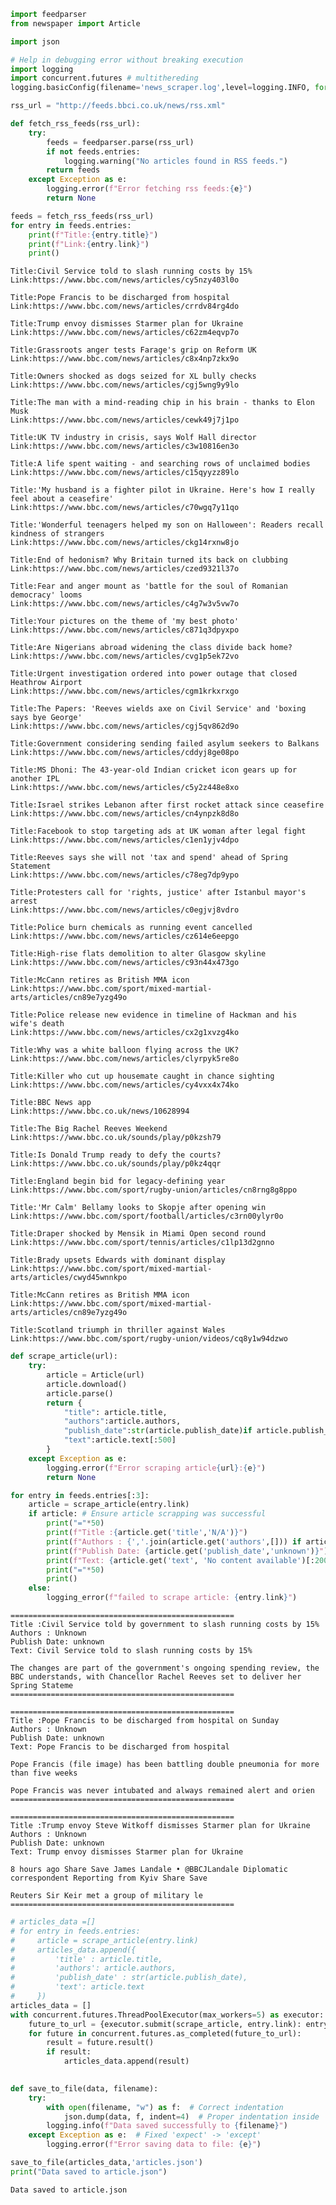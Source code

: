 ```python
import feedparser
from newspaper import Article

```


```python
import json
```


```python
# Help in debugging error without breaking execution
import logging
import concurrent.futures # multithereding
logging.basicConfig(filename='news_scraper.log',level=logging.INFO, format= "%(asctime)s-%(levelname)s - %(message)s") 
```


```python
rss_url = "http://feeds.bbci.co.uk/news/rss.xml"
```


```python
def fetch_rss_feeds(rss_url):
    try:
        feeds = feedparser.parse(rss_url)
        if not feeds.entries:
            logging.warning("No articles found in RSS feeds.")
        return feeds
    except Exception as e:
        logging.error(f"Error fetching rss feeds:{e}")
        return None
```


```python
feeds = fetch_rss_feeds(rss_url)
for entry in feeds.entries:
    print(f"Title:{entry.title}")
    print(f"Link:{entry.link}")
    print()
```

    Title:Civil Service told to slash running costs by 15%
    Link:https://www.bbc.com/news/articles/cy5nzy403l0o
    
    Title:Pope Francis to be discharged from hospital
    Link:https://www.bbc.com/news/articles/crrdv84rg4do
    
    Title:Trump envoy dismisses Starmer plan for Ukraine
    Link:https://www.bbc.com/news/articles/c62zm4eqvp7o
    
    Title:Grassroots anger tests Farage's grip on Reform UK
    Link:https://www.bbc.com/news/articles/c8x4np7zkx9o
    
    Title:Owners shocked as dogs seized for XL bully checks
    Link:https://www.bbc.com/news/articles/cgj5wng9y9lo
    
    Title:The man with a mind-reading chip in his brain - thanks to Elon Musk
    Link:https://www.bbc.com/news/articles/cewk49j7j1po
    
    Title:UK TV industry in crisis, says Wolf Hall director
    Link:https://www.bbc.com/news/articles/c3w10816en3o
    
    Title:A life spent waiting - and searching rows of unclaimed bodies
    Link:https://www.bbc.com/news/articles/c15qyyzz89lo
    
    Title:'My husband is a fighter pilot in Ukraine. Here's how I really feel about a ceasefire'
    Link:https://www.bbc.com/news/articles/c70wgq7y11qo
    
    Title:'Wonderful teenagers helped my son on Halloween': Readers recall kindness of strangers
    Link:https://www.bbc.com/news/articles/ckg14rxnw8jo
    
    Title:End of hedonism? Why Britain turned its back on clubbing
    Link:https://www.bbc.com/news/articles/czed9321l37o
    
    Title:Fear and anger mount as 'battle for the soul of Romanian democracy' looms
    Link:https://www.bbc.com/news/articles/c4g7w3v5vw7o
    
    Title:Your pictures on the theme of 'my best photo'
    Link:https://www.bbc.com/news/articles/c871q3dpyxpo
    
    Title:Are Nigerians abroad widening the class divide back home?
    Link:https://www.bbc.com/news/articles/cvg1p5ek72vo
    
    Title:Urgent investigation ordered into power outage that closed Heathrow Airport
    Link:https://www.bbc.com/news/articles/cgm1krkxrxgo
    
    Title:The Papers: 'Reeves wields axe on Civil Service' and 'boxing says bye George'
    Link:https://www.bbc.com/news/articles/cgj5qv862d9o
    
    Title:Government considering sending failed asylum seekers to Balkans
    Link:https://www.bbc.com/news/articles/cddyj8ge08po
    
    Title:MS Dhoni: The 43-year-old Indian cricket icon gears up for another IPL
    Link:https://www.bbc.com/news/articles/c5y2z448e8xo
    
    Title:Israel strikes Lebanon after first rocket attack since ceasefire
    Link:https://www.bbc.com/news/articles/cn4ynpzk8d8o
    
    Title:Facebook to stop targeting ads at UK woman after legal fight
    Link:https://www.bbc.com/news/articles/c1en1yjv4dpo
    
    Title:Reeves says she will not 'tax and spend' ahead of Spring Statement
    Link:https://www.bbc.com/news/articles/c78eg7dp9ypo
    
    Title:Protesters call for 'rights, justice' after Istanbul mayor's arrest
    Link:https://www.bbc.com/news/articles/c0egjvj8vdro
    
    Title:Police burn chemicals as running event cancelled
    Link:https://www.bbc.com/news/articles/cz614e6eepgo
    
    Title:High-rise flats demolition to alter Glasgow skyline
    Link:https://www.bbc.com/news/articles/c93n44x473go
    
    Title:McCann retires as British MMA icon
    Link:https://www.bbc.com/sport/mixed-martial-arts/articles/cn89e7yzg49o
    
    Title:Police release new evidence in timeline of Hackman and his wife's death
    Link:https://www.bbc.com/news/articles/cx2g1xvzg4ko
    
    Title:Why was a white balloon flying across the UK?
    Link:https://www.bbc.com/news/articles/clyrpyk5re8o
    
    Title:Killer who cut up housemate caught in chance sighting
    Link:https://www.bbc.com/news/articles/cy4vxx4x74ko
    
    Title:BBC News app
    Link:https://www.bbc.co.uk/news/10628994
    
    Title:The Big Rachel Reeves Weekend
    Link:https://www.bbc.co.uk/sounds/play/p0kzsh79
    
    Title:Is Donald Trump ready to defy the courts?
    Link:https://www.bbc.co.uk/sounds/play/p0kz4qqr
    
    Title:England begin bid for legacy-defining year
    Link:https://www.bbc.com/sport/rugby-union/articles/cn8rng8g8ppo
    
    Title:'Mr Calm' Bellamy looks to Skopje after opening win
    Link:https://www.bbc.com/sport/football/articles/c3rn00ylyr0o
    
    Title:Draper shocked by Mensik in Miami Open second round
    Link:https://www.bbc.com/sport/tennis/articles/c1lp13d2gnno
    
    Title:Brady upsets Edwards with dominant display
    Link:https://www.bbc.com/sport/mixed-martial-arts/articles/cwyd45wnnkpo
    
    Title:McCann retires as British MMA icon
    Link:https://www.bbc.com/sport/mixed-martial-arts/articles/cn89e7yzg49o
    
    Title:Scotland triumph in thriller against Wales
    Link:https://www.bbc.com/sport/rugby-union/videos/cq8y1w94dzwo
    
    


```python
def scrape_article(url):
    try:
        article = Article(url)
        article.download()
        article.parse()
        return {
            "title": article.title,
            "authors":article.authors,
            "publish_date":str(article.publish_date)if article.publish_date else "unknown",
            "text":article.text[:500]
        }
    except Exception as e:
        logging.error(f"Error scraping article{url}:{e}")
        return None

```


```python
for entry in feeds.entries[:3]:
    article = scrape_article(entry.link)
    if article: # Ensure article scrapping was successful
        print("="*50)
        print(f"Title :{article.get('title','N/A')}")
        print(f"Authors : {','.join(article.get('authors',[])) if article.get('authors') else 'Unknown'}")
        print(f"Publish Date: {article.get('publish_date','unknown')}")
        print(f"Text: {article.get('text', 'No content available')[:200]}")
        print("="*50)
        print()
    else:
        logging_error(f"failed to scrape article: {entry.link}")
```

    ==================================================
    Title :Civil Service told by government to slash running costs by 15%
    Authors : Unknown
    Publish Date: unknown
    Text: Civil Service told to slash running costs by 15%
    
    The changes are part of the government's ongoing spending review, the BBC understands, with Chancellor Rachel Reeves set to deliver her Spring Stateme
    ==================================================
    
    ==================================================
    Title :Pope Francis to be discharged from hospital on Sunday
    Authors : Unknown
    Publish Date: unknown
    Text: Pope Francis to be discharged from hospital
    
    Pope Francis (file image) has been battling double pneumonia for more than five weeks
    
    Pope Francis was never intubated and always remained alert and orien
    ==================================================
    
    ==================================================
    Title :Trump envoy Steve Witkoff dismisses Starmer plan for Ukraine
    Authors : Unknown
    Publish Date: unknown
    Text: Trump envoy dismisses Starmer plan for Ukraine
    
    8 hours ago Share Save James Landale • @BBCJLandale Diplomatic correspondent Reporting from Kyiv Share Save
    
    Reuters Sir Keir met a group of military le
    ==================================================
    
    


```python
# articles_data =[]
# for entry in feeds.entries:
#     article = scrape_article(entry.link)
#     articles_data.append({
#         'title' : article.title,
#         'authors': article.authors,
#         'publish_date' : str(article.publish_date),
#         'text': article.text
#     })
articles_data = []
with concurrent.futures.ThreadPoolExecutor(max_workers=5) as executor:  # Correct spelling
    future_to_url = {executor.submit(scrape_article, entry.link): entry for entry in feeds.entries}  # Fixed typo
    for future in concurrent.futures.as_completed(future_to_url):
        result = future.result()
        if result:
            articles_data.append(result)
    
```


```python
def save_to_file(data, filename):
    try:
        with open(filename, "w") as f:  # Correct indentation
            json.dump(data, f, indent=4)  # Proper indentation inside 'with' block
        logging.info(f"Data saved successfully to {filename}")
    except Exception as e:  # Fixed 'expect' -> 'except'
        logging.error(f"Error saving data to file: {e}")
```


```python
save_to_file(articles_data,'articles.json')
print("Data saved to article.json")
```

    Data saved to article.json
    


```python

```


```python

```
